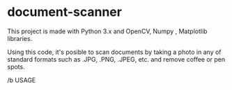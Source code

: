 # document-scanner



This project is made with Python 3.x and OpenCV, Numpy , Matplotlib libraries. 


Using this code, it's posible to scan documents by taking a photo in any of standard formats such as .JPG, .PNG, .JPEG, etc. and remove coffee or pen spots. 

/b USAGE


